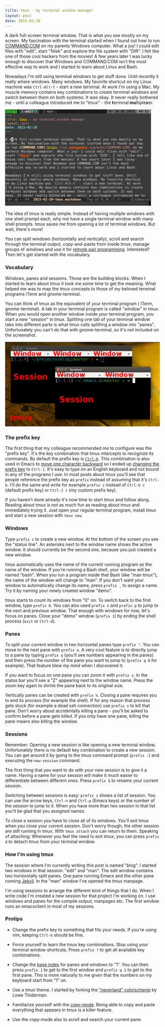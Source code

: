 ```yaml
---
title: tmux - my terminal window manager
layout: post
date: 2015-02-20
---
```


A dark full-screen terminal window. That is what you see mostly on my
screen. My fascination with the terminal started when I found out how
to run [COMMAND.COM](https://en.wikipedia.org/wiki/COMMAND.COM) on my
parents Windows computer. What a joy! I could edit files with "edit",
start "fdisk" and explore the file system with "DIR". I felt like one of
those cool hackers from the movies! A few years later I was lucky
enough to discover that Windows and COMMAND.COM isn't the most
effective way to work and I started to learn about Linux and Bash.

Nowadays I'm still using terminal windows to get stuff done. Until
recently it really where windows. Many windows. My favorite shortcut
on my Linux machine was `Ctrl-Alt-t` - start a new terminal. At work
I'm using a Mac. My muscle memory contains key combinations to create
terminal windows and switch between them on both systems. It was
okay. It never really bothered me - until a colleague introduced me to
"tmux" - the <strong>t</strong>erminal<strong> mu</strong>ltiple<strong>x</strong>er.

<p class="text-center">
  <img src="/assets/tmux.png" alt="tmux">
</p>

The idea of tmux is really simple. Instead of having multiple windows
with one shell prompt each, why not have a single terminal window with
many shell prompts. tmux saves me from opening a lot of terminal
windows. But wait, there's more!

You can split windows (horizontally and vertically), scroll and search
through the terminal output, copy-and-paste from inside tmux, manage
groups of windows and use it for
[remote pair programming](http://pivotallabs.com/how-we-use-tmux-for-remote-pair-programming/).
Interested? Then let's get started with the vocabulary.

### Vocabulary

Windows, panes and sessions. Those are the building blocks. When I
started to learn about tmux it took me some time to get the
meaning. What helped me was to map the tmux concepts to those of my
beloved terminal programs iTerm and gnome-terminal.

You can think of tmux as the equivalent of your terminal program (
iTerm, gnome-terminal). A tab in your terminal program is called
"window" in tmux. When you would open another window inside your
terminal program, you start a new "session" in tmux. Splitting one tab
of your terminal window tabs into different parts is what tmux calls
splitting a window into "panes". Unfortunately you can't do that with
gnome-terminal, so it's not included on the screenshot.

<p class="text-center">
  <img src="/assets/tmux-terminal-analogy.png" alt="tmux terminal window analogy">
</p>

### The prefix key

The first thing that my colleague recommended me to configure was the
"prefix key". It's the key combination that tmux intercepts to
recognize its commands. By default the prefix key is
[`Ctrl-b`](http://www.openbsd.org/cgi-bin/man.cgi/OpenBSD-current/man1/tmux.1#x4b45592042494e44494e4753).
This combination is also used in Emacs to
[move one character backward](https://www.gnu.org/software/emacs/manual/html_node/emacs/Moving-Point.html)
so I ended up
[changing the prefix key](https://github.com/JanAhrens/dotfiles/blob/6cc0a7ad7e1292f2dfb77580cb4f72fb42fd8d52/.tmux.conf#L5-L7)
to `Ctrl-]`.  It's easy to type on an English keyboard and not bound
in any of the programs I use. In most posts about tmux you'll see that
people reference the prefix key as `prefix` instead of assuming that
it's `Ctrl-b`. I'll do the same and write for example `prefix c`
instead of `Ctrl-b c` (default prefix key) or `Ctrl-] c` (my custom
prefix key).

If you haven't done already it's now time to start tmux and follow
along. Reading about tmux is not as much fun as reading about tmux and
immediately trying it. Just open your regular terminal program,
install tmux and start a new session with `tmux new`.

### Windows

Type `prefix c` to create a new window. At the bottom of the screen
you see the "status line". An asterisks next to the window name shows
the active window. It should currently be the second one, because you
just created a new window.

tmux automatically uses the name of the current running program as the
name of the window. If you're running a Bash shell, your window will
be named "bash". When you run a program inside that Bash (like "man
tmux"), the name of the window will change to "man". If you don't want
your window to automatically change its name, press `prefix ,` to
assign a name. Try it by naming your newly created window "demo".

tmux starts to count its windows from "0" on. To switch back to the
first window, type `prefix 0`. You can also used `prefix n` and
`prefix p` to jump to the next and previous window. That enough with
windows for now, let's focus on panes. Close your "demo" window
(`prefix 1`) by ending the shell process (`exit` or `Ctrl-d`).

### Panes

To split your current window in two horizontal panes type `prefix "`.
You can move to the next pane with `prefix o`. A very cool feature is
to directly jump to a pane by typing `prefix q` (you'll see numbers
appearing in the panes) and then press the number of the pane you want
to jump to (`prefix q 0` for example). That feature blew my mind when
I discovered it.

If you want to focus on one pane you can zoom it with `prefix z`. In
the status bar you'll see a "Z" appearing next to the window
name. Press the zoom key again to shrink the pane back to its original
size.

Vertically panes can be created with `prefix %`. Closing a pane
requires you to end its process (for example the shell). If for any
reason that process gets stuck (for example a dead ssh connection) use
`prefix x` to kill that pane. Don't worry about accidentally killing a
pane - you'll be asked to confirm before a pane gets killed. If you
only have one pane, killing the pane means also killing the window.

### Sessions

Remember: Opening a new session is like opening a new terminal
window. Unfortunately there is no default key combination to create a
new session. You can get around it by going to the tmux command prompt
(`prefix :`) and executing the `new-session` command.

The first thing that you want to do with your new session is to give
it a name. Having a name for your session will make it much easier to
differentiate between different ones. Press `prefix $` to rename
your current session.

Switching between sessions is easy: `prefix s` shows a list of
session. You can use the arrow keys, `Ctrl-n` and `Ctrl-p` (Emacs
keys) or the number of the session to jump to it. When you have more
than two session in that list you'll be glad that you assigned names.

To close a session you have to close all of its windows. You'll exit
tmux when you close your current session. Don't worry though, the
other session are still running in tmux. With `tmux attach` you can
return to them. Speaking of attaching: Whenever you feel the need to
exit tmux, you can press `prefix d` to detach tmux from your terminal
window.

### How I'm using tmux

The session where I'm currently writing this post is named "blog". I
started two windows in that session: "edit" and "man". The edit window
contains two horizontally split panes. One pane running Emacs and the
other pane running [Jekyll](http://jekyllrb.com/). In the "man" window
I've opened the tmux manpage.

I'm using sessions to arrange the different kind of things that I do.
When I write code I'm created a new session for that project I'm
working on. I use windows and panes for the compile output, manpages
etc. The first window runs an emacsclient in most of my sessions.

### Protips

* Change the prefix key to something that fits your needs. If you're
  using vim, keeping `Ctrl-b` should be fine.

* Force yourself to learn the tmux key combinations. Stop using your
  terminal window shortcuts. Press `prefix ?` to get all available key
  combinations.

* Change the
  [base index](https://github.com/JanAhrens/dotfiles/blob/724838f03acefb0ca46897c46646de8ec8d9949b/.tmux.conf#L9-L11)
  for panes and windows to "1". You can then press `prefix 1` to get
  to the first window and `prefix q 1` to get to the first pane. This
  is more naturally to me given that the numbers on my keyboard start
  from "1" on.

* Use a tmux theme. I started by forking the
  ["neverland" colorscheme](https://github.com/thiderman/dotfiles/blob/master/tmux/colors/neverland.conf)
  by Lowe Thiderman.

* Familiarize yourself with the
  [copy-mode](http://www.openbsd.org/cgi-bin/man.cgi/OpenBSD-current/man1/tmux.1#x57494e444f575320414e442050414e4553).
  Being able to copy and paste everything that appears in tmux is a
  killer feature.

* Use the copy-mode also to scroll and search your current pane.
